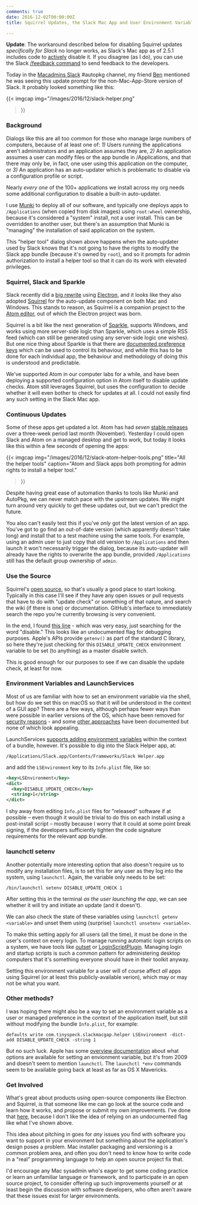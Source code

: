 ```yaml
---
comments: true
date: 2016-12-02T00:00:00Z
title: Squirrel Updates, the Slack Mac App and User Environment Variables

---
```


**Update**: The workaround described below for disabling Squirrel updates _specifically for Slack_ no longer works, as Slack's Mac app as of 2.5.1 includes code to [actively](https://github.com/Squirrel/Squirrel.Mac/issues/192#issuecomment-285703068) disable it. If you disagree (as I do), you can use the Slack [/feedback command](https://get.slack.help/hc/en-us/articles/201259356-Slash-commands) to send feedback to the developers.

Today in the [Macadmins Slack](https://macadmins.herokuapp.com/) #autopkg channel, my friend [Ben](https://twitter.com/fuzzylogiq) mentioned he was seeing this update prompt for the non-Mac-App-Store version of Slack. It probably looked something like this:

{{< imgcap
  img="/images/2016/12/slack-helper.png"
>}}

### Background

Dialogs like this are all too common for those who manage large numbers of computers, because of at least one of: *1)* Users running the applications aren't administrators and an application assumes they are, *2)* An application assumes a user can modify files or the app bundle in /Applications, and that there may only be, in fact, one user using this application on the computer, or *3)* An application has an auto-updater which is problematic to disable via a configuration profile or script.

Nearly _every one_ of the 100+ applications we install across my org needs some additional configuration to disable a built-in auto-updater.

I use [Munki](https://github.com/munki/munki) to deploy all of our software, and typically one deploys apps to `/Applications` (when copied from disk images) using `root:wheel` ownership, because it's considered a "system" install, not a user install. This can be overridden to another user, but there's an assumption that Munki is "managing" the installation of said application on the system.

This "helper tool" dialog shown above happens when the auto-updater used by Slack knows that it's not going to have the rights to modify the Slack app bundle (because it's owned by `root`), and so it prompts for admin authorization to install a helper tool so that it can do its work with elevated privileges.

### Squirrel, Slack and Sparkle

Slack recently did a [big rewrite](http://thenextweb.com/apps/2016/09/14/slack-beta-app/) using [Electron](http://electron.atom.io/), and it looks like they also adopted [Squirrel](https://github.com/Squirrel/Squirrel.Mac) for the auto-update component on both Mac and Windows. This stands to reason, as Squirrel is a companion project to the [Atom editor](https://atom.io/), out of which the Electron project was born.

Squirrel is a bit like the next generation of [Sparkle](https://sparkle-project.org/), supports Windows, and works using more server-side logic than Sparkle, which uses a simple RSS feed (which can still be generated using any server-side logic one wishes). But one nice thing about Sparkle is that there are [documented preference keys](https://sparkle-project.org/documentation/customization/) which can be used to control its behaviour, and while this has to be done for each individual app, the behaviour and methodology of doing this is understood and predictable.

We've supported Atom in our computer labs for a while, and have been deploying a supported configuration option in Atom itself to disable update checks. Atom still leverages Squirrel, but uses the configuration to decide whether it will even bother to check for updates at all. I could not easily find any such setting in the Slack Mac app.

### Continuous Updates

Some of these apps get updated a lot. Atom has had _seven_ [stable releases](https://atom.io/releases) over a three-week period last month (November). Yesterday I could open Slack and Atom on a managed desktop and get to work, but today it looks like this within a few seconds of opening the apps:

{{< imgcap
  img="/images/2016/12/slack-atom-helper-tools.png"
  title="All the helper tools"
  caption="Atom and Slack apps both prompting for admin rights to install a helper tool."
>}}

Despite having great ease of automation thanks to tools like Munki and AutoPkg, we can never match pace with the upstream updates. We might turn around very quickly to get these updates out, but we can't predict the future.

You also can't easily test this if you've _only_ got the latest version of an app. You've got to go find an out-of-date version (which apparently doesn't take long) and install that to a test machine using the same tools. For example, using an admin user to just copy that old version to `/Applications` and then launch it won't necessarily trigger the dialog, because its auto-updater will already have the rights to overwrite the app bundle, provided `/Applications` still has the default group ownership of `admin`.

### Use the Source

Squirrel's [open source](https://github.com/Squirrel/Squirrel.Mac), so that's usually a good place to start looking. Typically in this case I'll see if they have any open issues or pull requests that have to do with "update check" or something of that nature, and search the wiki (if there is one) or documentation. GitHub's interface to immediately search the repo you're currently browsing is very convenient.

In the end, I found [this line](https://github.com/Squirrel/Squirrel.Mac/blob/bde5ff2983e91e7310c4139223ed04870e14a5b1/Squirrel/SQRLUpdater.m#L175) - which was very easy, just searching for the word "disable." This looks like an undocumented flag for debugging purposes. Apple's APIs provide `getenv()` as part of the standard C library, so here they're just checking for this `DISABLE_UPDATE_CHECK` environment variable to be set (to anything) as a master disable switch.

This is good enough for our purposes to see if we can disable the update check, at least for now.

### Environment Variables and LaunchServices

Most of us are familiar with how to set an environment variable via the shell, but how do we set this on macOS so that it will be understood in the context of a GUI app? There are a few ways, although perhaps fewer ways than were possible in earlier versions of the OS, which have been removed for [security reasons](https://www.virusbulletin.com/virusbulletin/2015/03/dylib-hijacking-os-x) - and some [other approaches](http://superuser.com/questions/476752/setting-environment-variables-in-os-x-for-gui-applications) have been documented but none of which look appealing.

LaunchServices [supports adding environment variables](https://developer.apple.com/library/content/documentation/General/Reference/InfoPlistKeyReference/Articles/LaunchServicesKeys.html#//apple_ref/doc/uid/20001431-106825) within the context of a bundle, however. It's possible to dig into the Slack Helper app, at:

`/Applications/Slack.app/Contents/Frameworks/Slack Helper.app`

and add the `LSEnvironment` key to its `Info.plist` file, like so:

```xml
<key>LSEnvironment</key>
<dict>
  <key>DISABLE_UPDATE_CHECK</key>
  <string>1</string>
</dict>
```

I shy away from editing `Info.plist` files for "released" software if at possible – even though it would be trivial to do this on each install using a post-install script – mostly because I worry that it could at some point break signing, if the developers sufficiently tighten the code signature requirements for the relevant app bundle.

### launchctl setenv

Another potentially more interesting option that also doesn't require us to modify any installation files, is to set this for any user as they log into the system, using `launchctl`. Again, the variable only needs to be set:

`/bin/launchctl setenv DISABLE_UPDATE_CHECK 1`

After setting this in the terminal _as the user launching the app_, we can see whether it will try and initiate an update (and it doesn't).

We can also check the state of these variables using `launchctl getenv <variable>` and unset them using (surprise) `launchctl unsetenv <variable>`.

To make this setting apply for all users (all the time), it must be done in the user's context on every login. To manage running automatic login scripts on a system, we have tools like [outset](https://github.com/chilcote/outset) or [LoginScriptPlugin](https://github.com/MagerValp/LoginScriptPlugin). Managing login and startup scripts is such a common pattern for administering desktop computers that it's something everyone should have in their toolkit anyway.

Setting this environment variable for a user will of course affect _all_ apps using Squirrel (or at least this publicly-available verion), which may or may not be what you want.

### Other methods?

I was hoping there might also be a way to set an environment variable as a user or managed preference in the context of the application itself, but still without modifying the bundle `Info.plist`, for example:

`defaults write com.tinyspeck.slackmacgap.helper LSEnvironment -dict-add DISABLE_UPDATE_CHECK -string 1`

But no such luck. Apple has some [overview documentation](https://developer.apple.com/library/content/documentation/MacOSX/Conceptual/BPRuntimeConfig/Articles/EnvironmentVars.html#//apple_ref/doc/uid/20002093-BCIJIJBH) about what options are available for setting an envionment variable, but it's from 2009 and doesn't seem to mention `launchctl`. The `launchctl *env` commands seem to be available going back at least as far as OS X Mavericks.

### Get Involved

What's great about products using open-source components like Electron and Squirrel, is that someone like me can go look at the source code and learn how it works, and propose or submit my own improvements. I've done that [here](https://github.com/Squirrel/Squirrel.Mac/issues/192), because I don't like the idea of relying on an undocumented flag like what I've shown above.

This idea about pitching in goes for _any_ issues you find with software you want to support in your environment but something about the application's design poses a problem. Mac installer packaging and versioning is a common problem area, and often you don't need to know how to write code in a "real" programming language to help an open source project fix that.

I'd encourage any Mac sysadmin who's eager to get some coding practice or learn an unfamiliar language or framework, and to participate in an open source project, to consider offering up such improvements yourself or at least begin the discussion with software developers, who often aren't aware that these issues exist for larger environments.
